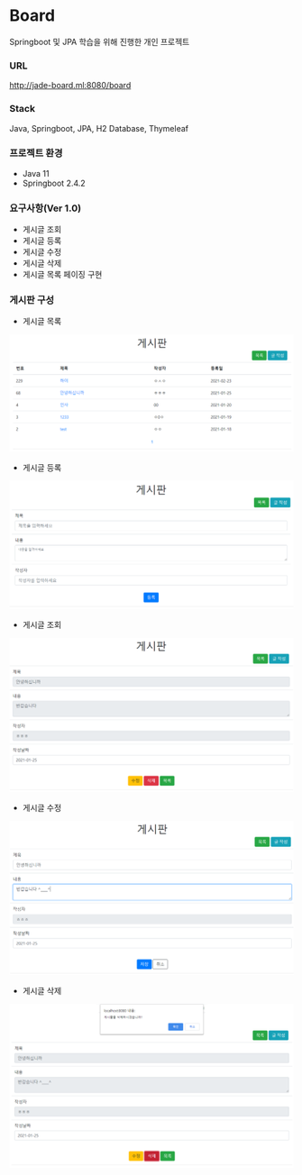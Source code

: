 # Board

Springboot 및 JPA 학습을 위해 진행한 개인 프로젝트

### URL
http://jade-board.ml:8080/board

### Stack
Java, Springboot, JPA, H2 Database, Thymeleaf

### 프로젝트 환경
- Java 11
- Springboot 2.4.2

### 요구사항(Ver 1.0)
- 게시글 조회
- 게시글 등록
- 게시글 수정
- 게시글 삭제
- 게시글 목록 페이징 구현

### 게시판 구성

- 게시글 목록

<img src="README.assets/image-20210224223005340.png" alt="image-20210224223005340" style="zoom:80%;" />

- 게시글 등록

<img src="README.assets/image-20210224223137803.png" alt="image-20210224223137803" style="zoom:80%;" />

- 게시글 조회 

<img src="README.assets/image-20210224223354433.png" alt="image-20210224223354433" style="zoom:80%;" />

- 게시글 수정

<img src="README.assets/image-20210224223447495.png" alt="image-20210224223447495" style="zoom:80%;" />

- 게시글 삭제

![image-20210224223826335](README.assets/image-20210224223826335.png)